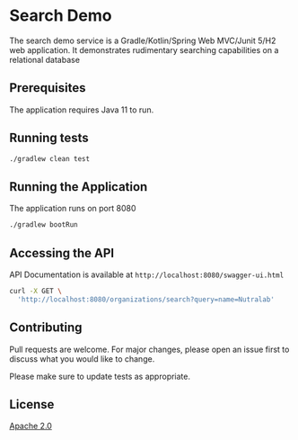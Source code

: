 # Search Demo

The search demo service is a Gradle/Kotlin/Spring Web MVC/Junit 5/H2 web application.  It demonstrates
rudimentary searching capabilities on a relational database

## Prerequisites

The application requires Java 11 to run.

## Running tests

```bash
./gradlew clean test
```

## Running the Application

The application runs on port 8080

```bash
./gradlew bootRun
```

## Accessing the API

API Documentation is available at `http://localhost:8080/swagger-ui.html`

```bash
curl -X GET \
  'http://localhost:8080/organizations/search?query=name=Nutralab'
```

## Contributing
Pull requests are welcome. For major changes, please open an issue first to discuss what you would like to change.

Please make sure to update tests as appropriate.

## License
[Apache 2.0](http://www.apache.org/licenses/LICENSE-2.0/)



